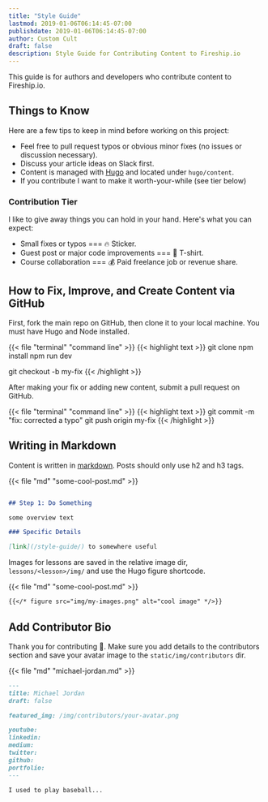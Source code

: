 ```yaml
---
title: "Style Guide"
lastmod: 2019-01-06T06:14:45-07:00
publishdate: 2019-01-06T06:14:45-07:00
author: Custom Cult
draft: false
description: Style Guide for Contributing Content to Fireship.io
---
```


This guide is for authors and developers who contribute content to Fireship.io.

## Things to Know

Here are a few tips to keep in mind before working on this project:

- Feel free to pull request typos or obvious minor fixes (no issues or discussion necessary). 
- Discuss your article ideas on Slack first. 
- Content is managed with [Hugo](https://gohugo.io) and located under `hugo/content`. 
- If you contribute I want to make it worth-your-while (see tier below)

### Contribution Tier

I like to give away things you can hold in your hand. Here's what you can expect: 

- Small fixes or typos === 🔥 Sticker. 
- Guest post or major code improvements === 👕 T-shirt. 
- Course collaboration === 💰 Paid freelance job or revenue share. 

## How to Fix, Improve, and Create Content via GitHub

First, fork the main repo on GitHub, then clone it to your local machine. You must have Hugo and Node installed. 

{{< file "terminal" "command line" >}}
{{< highlight text >}}
git clone <your-forked-repo>
npm install
npm run dev

git checkout -b my-fix
{{< /highlight >}}

After making your fix or adding new content, submit a pull request on GitHub. 

{{< file "terminal" "command line" >}}
{{< highlight text >}}
git commit -m "fix: corrected a typo"
git push origin my-fix
{{< /highlight >}}


## Writing in Markdown

Content is written in [markdown](https://gohugo.io/content-management/formats/#learn-markdown). Posts should only use h2 and h3 tags.

{{< file "md" "some-cool-post.md" >}}
```markdown

## Step 1: Do Something

some overview text

### Specific Details

[link](/style-guide/) to somewhere useful
```

Images for lessons are saved in the relative image dir, `lessons/<lesson>/img/` and use the Hugo figure shortcode. 

{{< file "md" "some-cool-post.md" >}}
```markdown
{{</* figure src="img/my-images.png" alt="cool image" */>}}
```

## Add Contributor Bio

Thank you for contributing 🙏. Make sure you add details to the contributors section and save your avatar image to the `static/img/contributors` dir. 

{{< file "md" "michael-jordan.md" >}}
```markdown
---
title: Michael Jordan
draft: false

featured_img: /img/contributors/your-avatar.png

youtube: 
linkedin: 
medium: 
twitter:
github:
portfolio: 
---

I used to play baseball...

```



